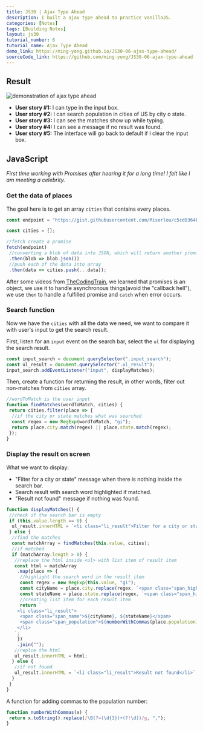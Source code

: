 ```yaml
---
title: JS30 | Ajax Type Ahead
description: I built a ajax type ahead to practice vanillaJS.
categories: [Notes] 
tags: [Building Notes]
layout: js30
tutorial_number: 6
tutorial_name: Ajax Type Ahead
demo_link: https://ming-yong.github.io/JS30-06-ajax-type-ahead/
sourceCode_link: https://github.com/ming-yong/JS30-06-ajax-type-ahead
---
```


## Result

![demonstration of ajax type ahead]({{site.baseurl}}/assets/images/ajaxTypeAhead.gif)

- **User story #1:** I can type in the input box.
- **User story #2:** I can search population in cities of US by city o state.
- **User story #3:** I can see the matches show up while typing.
- **User story #4:** I can see a message if no result was found.
- **User story #5:** The interface will go back to default if I clear the input box.

## JavaScript

_First time working with Promises after hearing it for a long time! I felt like I am meeting a celebrity._

### Get the data of places

The goal here is to get an array `cities` that contains every places.

```js
const endpoint = "https://gist.githubusercontent.com/Miserlou/c5cd8364bf9b2420bb29/raw/2bf258763cdddd704f8ffd3ea9a3e81d25e2c6f6/cities.json";

const cities = [];

//fetch create a promise
fetch(endpoint)
 //converting a blob of data into JSON, which will return another promise
 .then(blob => blob.json())
 //push each of the data into array
 .then(data => cities.push(...data));
```

After some videos from [TheCodingTrain](https://www.youtube.com/channel/UCvjgXvBlbQiydffZU7m1_aw), we learned that promises is an object, we use it to handle asynchronous things(avoid the "callback hell"), we use `then` to handle a fulfilled promise and `catch` when error occurs.

### Search function

Now we have the `cities` with all the data we need, we want to compare it with user's input to get the search result.

First, listen for an `input` event on the search bar, select the `ul` for displaying the search result.

```js
const input_search = document.querySelector(".input_search");
const ul_result = document.querySelector(".ul_result");
input_search.addEventListener("input", displayMatches);
```

Then, create a function for returning the result, in other words, filter out non-matches from `cities` array.

```js
//wordToMatch is the user input
function findMatches(wordToMatch, cities) {
 return cities.filter(place => {
  //if the city or state matches what was searched
  const regex = new RegExp(wordToMatch, "gi");
  return place.city.match(regex) || place.state.match(regex);
 });
}
```

### Display the result on screen

What we want to display:

- "Filter for a city or state" message when there is nothing inside the search bar.
- Search result with search word highlighted if matched.
- "Result not found" message if nothing was found.

```js
function displayMatches() {
 //check if the search bar is empty
 if (this.value.length == 0) {
  ul_result.innerHTML = `<li class="li_result">Filter for a city or state</li>`;
 } else {
  //find the matches
  const matchArray = findMatches(this.value, cities);
  //if matched
  if (matchArray.length > 0) {
   //replace the html inside <ul> with list item of result item
   const html = matchArray
    .map(place => {
     //highlight the search word in the result item
     const regex = new RegExp(this.value, "gi");
     const cityName = place.city.replace(regex, `<span class="span_highlight">${this.value}</span>`);
     const stateName = place.state.replace(regex, `<span class="span_highlight">${this.value}</span>`);
     //creating list item for each result item
     return `
    <li class="li_result">
     <span class="span_name">${cityName}, ${stateName}</span>
     <span class="span_population">${numberWithCommas(place.population)}</span>
    </li>
   `;
    })
    .join("");
   //replce the html
   ul_result.innerHTML = html;
  } else {
   //if not found
   ul_result.innerHTML = `<li class="li_result">Result not found</li>`;
  }
 }
}
```

A function for adding commas to the population number:

```js
function numberWithCommas(x) {
 return x.toString().replace(/\B(?=(\d{3})+(?!\d))/g, ",");
}
```
